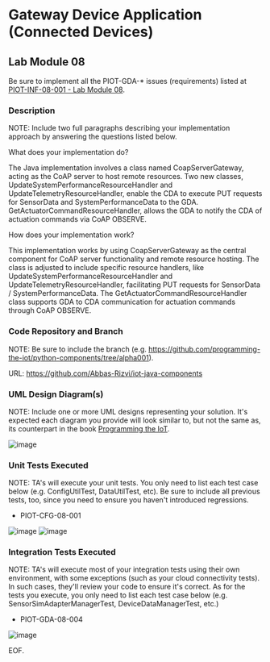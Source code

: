 # Gateway Device Application (Connected Devices)

## Lab Module 08

Be sure to implement all the PIOT-GDA-* issues (requirements) listed at [PIOT-INF-08-001 - Lab Module 08](https://github.com/orgs/programming-the-iot/projects/1#column-10488501).

### Description

NOTE: Include two full paragraphs describing your implementation approach by answering the questions listed below.

What does your implementation do? 

The Java implementation involves a class named CoapServerGateway, acting as the CoAP server to host remote resources. Two new classes, UpdateSystemPerformanceResourceHandler and UpdateTelemetryResourceHandler, 
enable the CDA to execute PUT requests for SensorData and SystemPerformanceData to the GDA. GetActuatorCommandResourceHandler, allows the GDA to notify the CDA of actuation commands via CoAP OBSERVE. 

How does your implementation work?

This implementation works by using CoapServerGateway as the central component for CoAP server functionality and remote resource hosting. The class is adjusted to include specific resource handlers, like 
UpdateSystemPerformanceResourceHandler and UpdateTelemetryResourceHandler, facilitating PUT requests for SensorData / SystemPerformanceData. The GetActuatorCommandResourceHandler class supports GDA to CDA communication for
actuation commands through CoAP OBSERVE.

### Code Repository and Branch

NOTE: Be sure to include the branch (e.g. https://github.com/programming-the-iot/python-components/tree/alpha001).

URL: https://github.com/Abbas-Rizvi/iot-java-components

### UML Design Diagram(s)

NOTE: Include one or more UML designs representing your solution. It's expected each
diagram you provide will look similar to, but not the same as, its counterpart in the
book [Programming the IoT](https://learning.oreilly.com/library/view/programming-the-internet/9781492081401/).

![image](https://github.com/Mohammad0336/IoT_LM_book-exercise-docs/assets/81828400/6e97001e-52fd-4488-bc78-473849bef026)


### Unit Tests Executed

NOTE: TA's will execute your unit tests. You only need to list each test case below
(e.g. ConfigUtilTest, DataUtilTest, etc). Be sure to include all previous tests, too,
since you need to ensure you haven't introduced regressions.

- PIOT-CFG-08-001

![image](https://github.com/Mohammad0336/IoT_LM_book-exercise-docs/assets/81828400/97e7efba-97f5-4edb-b836-2ea631eeba19)
![image](https://github.com/Mohammad0336/IoT_LM_book-exercise-docs/assets/81828400/f7a0ea1c-daad-4302-8a83-9e2b39be5ea8)



### Integration Tests Executed

NOTE: TA's will execute most of your integration tests using their own environment, with
some exceptions (such as your cloud connectivity tests). In such cases, they'll review
your code to ensure it's correct. As for the tests you execute, you only need to list each
test case below (e.g. SensorSimAdapterManagerTest, DeviceDataManagerTest, etc.)

- PIOT-GDA-08-004

![image](https://github.com/Mohammad0336/IoT_LM_book-exercise-docs/assets/81828400/fc7f11cd-56a0-4e94-b86d-8339aff0c3bf)


EOF.

